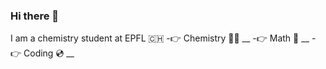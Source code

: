 ### Hi there 👋
I am a chemistry student at EPFL 🇨🇭
-👉 Chemistry 👨‍🔬 __
-👉 Math      🧮 __
-👉 Coding    💿 __

<!--
**philippeloe/philippeloe** is a ✨ _special_ ✨ repository because its `README.md` (this file) appears on your GitHub profile.

Here are some ideas to get you started:

- 🔭 I’m currently working on ...
- 🌱 I’m currently learning ...
- 👯 I’m looking to collaborate on ...
- 🤔 I’m looking for help with ...
- 💬 Ask me about ...
- 📫 How to reach me: ...
- 😄 Pronouns: ...
- ⚡ Fun fact: ...
-->
